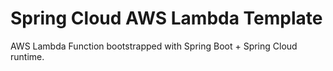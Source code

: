 # Spring Cloud AWS Lambda Template
AWS Lambda Function bootstrapped with Spring Boot + Spring Cloud runtime.
